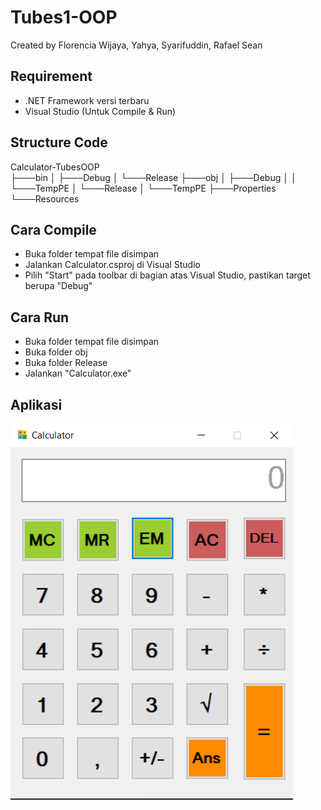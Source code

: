 ﻿# Tubes1-OOP
Created by Florencia Wijaya, Yahya, Syarifuddin, Rafael Sean

## Requirement
- .NET Framework versi terbaru
- Visual Studio (Untuk Compile & Run)

## Structure Code
Calculator-TubesOOP <br>
    ├───bin
    │   ├───Debug
    │   └───Release
    ├───obj
    │   ├───Debug
    │   │   └───TempPE
    │   └───Release
    │       └───TempPE
    ├───Properties
    └───Resources

## Cara Compile
- Buka folder tempat file disimpan
- Jalankan Calculator.csproj di Visual Studio
- Pilih "Start" pada toolbar di bagian atas Visual Studio, pastikan target berupa "Debug"

## Cara Run
- Buka folder tempat file disimpan
- Buka folder obj
- Buka folder Release
- Jalankan "Calculator.exe"

## Aplikasi
![App-Calculator.png](App-Calculator.png)


